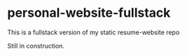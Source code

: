 # personal-website-fullstack
This is a fullstack version of my static resume-website repo  

Still in construction.
